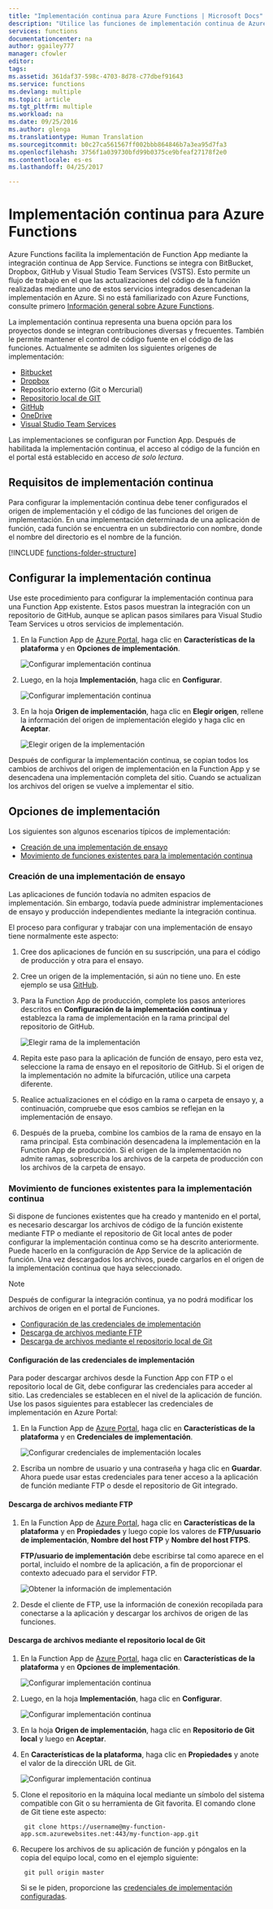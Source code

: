```yaml
---
title: "Implementación continua para Azure Functions | Microsoft Docs"
description: "Utilice las funciones de implementación continua de Azure App Service para publicar Azure Functions."
services: functions
documentationcenter: na
author: ggailey777
manager: cfowler
editor: 
tags: 
ms.assetid: 361daf37-598c-4703-8d78-c77dbef91643
ms.service: functions
ms.devlang: multiple
ms.topic: article
ms.tgt_pltfrm: multiple
ms.workload: na
ms.date: 09/25/2016
ms.author: glenga
ms.translationtype: Human Translation
ms.sourcegitcommit: b0c27ca561567ff002bbb864846b7a3ea95d7fa3
ms.openlocfilehash: 3756f1a039730bfd99b0375ce9bfeaf27178f2e0
ms.contentlocale: es-es
ms.lasthandoff: 04/25/2017

---
```

# <a name="continuous-deployment-for-azure-functions"></a>Implementación continua para Azure Functions
Azure Functions facilita la implementación de Function App mediante la integración continua de App Service. Functions se integra con BitBucket, Dropbox, GitHub y Visual Studio Team Services (VSTS). Esto permite un flujo de trabajo en el que las actualizaciones del código de la función realizadas mediante uno de estos servicios integrados desencadenan la implementación en Azure. Si no está familiarizado con Azure Functions, consulte primero [Información general sobre Azure Functions](functions-overview.md).

La implementación continua representa una buena opción para los proyectos donde se integran contribuciones diversas y frecuentes. También le permite mantener el control de código fuente en el código de las funciones. Actualmente se admiten los siguientes orígenes de implementación:

* [Bitbucket](https://bitbucket.org/)
* [Dropbox](https://www.dropbox.com/)
* Repositorio externo (Git o Mercurial)
* [Repositorio local de GIT](../app-service-web/app-service-deploy-local-git.md)
* [GitHub](https://github.com)
* [OneDrive](https://onedrive.live.com/)
* [Visual Studio Team Services](https://www.visualstudio.com/team-services/)

Las implementaciones se configuran por Function App. Después de habilitada la implementación continua, el acceso al código de la función en el portal está establecido en acceso *de solo lectura*.

## <a name="continuous-deployment-requirements"></a>Requisitos de implementación continua

Para configurar la implementación continua debe tener configurados el origen de implementación y el código de las funciones del origen de implementación. En una implementación determinada de una aplicación de función, cada función se encuentra en un subdirectorio con nombre, donde el nombre del directorio es el nombre de la función.  

[!INCLUDE [functions-folder-structure](../../includes/functions-folder-structure.md)]

## <a name="set-up-continuous-deployment"></a>Configurar la implementación continua
Use este procedimiento para configurar la implementación continua para una Function App existente. Estos pasos muestran la integración con un repositorio de GitHub, aunque se aplican pasos similares para Visual Studio Team Services u otros servicios de implementación.

1. En la Function App de [Azure Portal](https://portal.azure.com), haga clic en **Características de la plataforma** y en **Opciones de implementación**. 
   
    ![Configurar implementación continua](./media/functions-continuous-deployment/setup-deployment.png)
 
2. Luego, en la hoja **Implementación**, haga clic en **Configurar**.
 
    ![Configurar implementación continua](./media/functions-continuous-deployment/setup-deployment-1.png)
   
2. En la hoja **Origen de implementación**, haga clic en **Elegir origen**, rellene la información del origen de implementación elegido y haga clic en **Aceptar**.
   
    ![Elegir origen de la implementación](./media/functions-continuous-deployment/choose-deployment-source.png)

Después de configurar la implementación continua, se copian todos los cambios de archivos del origen de implementación en la Function App y se desencadena una implementación completa del sitio. Cuando se actualizan los archivos del origen se vuelve a implementar el sitio.

## <a name="deployment-options"></a>Opciones de implementación

Los siguientes son algunos escenarios típicos de implementación:

- [Creación de una implementación de ensayo](#staging)
- [Movimiento de funciones existentes para la implementación continua](#existing)

<a name="staging"></a>
### <a name="create-a-staging-deployment"></a>Creación de una implementación de ensayo

Las aplicaciones de función todavía no admiten espacios de implementación. Sin embargo, todavía puede administrar implementaciones de ensayo y producción independientes mediante la integración continua.

El proceso para configurar y trabajar con una implementación de ensayo tiene normalmente este aspecto:

1. Cree dos aplicaciones de función en su suscripción, una para el código de producción y otra para el ensayo. 

2. Cree un origen de la implementación, si aún no tiene uno. En este ejemplo se usa [GitHub].

3. Para la Function App de producción, complete los pasos anteriores descritos en **Configuración de la implementación continua** y establezca la rama de implementación en la rama principal del repositorio de GitHub.
   
    ![Elegir rama de la implementación](./media/functions-continuous-deployment/choose-deployment-branch.png)

4. Repita este paso para la aplicación de función de ensayo, pero esta vez, seleccione la rama de ensayo en el repositorio de GitHub. Si el origen de la implementación no admite la bifurcación, utilice una carpeta diferente.
    
5. Realice actualizaciones en el código en la rama o carpeta de ensayo y, a continuación, compruebe que esos cambios se reflejan en la implementación de ensayo.

6. Después de la prueba, combine los cambios de la rama de ensayo en la rama principal. Esta combinación desencadena la implementación en la Function App de producción. Si el origen de la implementación no admite ramas, sobrescriba los archivos de la carpeta de producción con los archivos de la carpeta de ensayo.

<a name="existing"></a>
### <a name="move-existing-functions-to-continuous-deployment"></a>Movimiento de funciones existentes para la implementación continua
Si dispone de funciones existentes que ha creado y mantenido en el portal, es necesario descargar los archivos de código de la función existente mediante FTP o mediante el repositorio de Git local antes de poder configurar la implementación continua como se ha descrito anteriormente. Puede hacerlo en la configuración de App Service de la aplicación de función. Una vez descargados los archivos, puede cargarlos en el origen de la implementación continua que haya seleccionado.

> [!NOTE]
> Después de configurar la integración continua, ya no podrá modificar los archivos de origen en el portal de Funciones.

- [Configuración de las credenciales de implementación](#credentials)
- [Descarga de archivos mediante FTP](#downftp)
- [Descarga de archivos mediante el repositorio local de Git](#downgit)

<a name="credentials"></a>
#### <a name="how-to-configure-deployment-credentials"></a>Configuración de las credenciales de implementación
Para poder descargar archivos desde la Function App con FTP o el repositorio local de Git, debe configurar las credenciales para acceder al sitio. Las credenciales se establecen en el nivel de la aplicación de función. Use los pasos siguientes para establecer las credenciales de implementación en Azure Portal:

1. En la Function App de [Azure Portal](https://portal.azure.com), haga clic en **Características de la plataforma** y en **Credenciales de implementación**.
   
    ![Configurar credenciales de implementación locales](./media/functions-continuous-deployment/setup-deployment-credentials.png)

2. Escriba un nombre de usuario y una contraseña y haga clic en **Guardar**. Ahora puede usar estas credenciales para tener acceso a la aplicación de función mediante FTP o desde el repositorio de Git integrado.

<a name="downftp"></a>
#### <a name="how-to-download-files-using-ftp"></a>Descarga de archivos mediante FTP

1. En la Function App de [Azure Portal](https://portal.azure.com), haga clic en **Características de la plataforma** y en **Propiedades** y luego copie los valores de **FTP/usuario de implementación**, **Nombre del host FTP** y **Nombre del host FTPS**.  

    **FTP/usuario de implementación** debe escribirse tal como aparece en el portal, incluido el nombre de la aplicación, a fin de proporcionar el contexto adecuado para el servidor FTP.
   
    ![Obtener la información de implementación](./media/functions-continuous-deployment/get-deployment-credentials.png)

2. Desde el cliente de FTP, use la información de conexión recopilada para conectarse a la aplicación y descargar los archivos de origen de las funciones.

<a name="downgit"></a>
#### <a name="how-to-download-files-using-a-local-git-repository"></a>Descarga de archivos mediante el repositorio local de Git

1. En la Function App de [Azure Portal](https://portal.azure.com), haga clic en **Características de la plataforma** y en **Opciones de implementación**. 
   
    ![Configurar implementación continua](./media/functions-continuous-deployment/setup-deployment.png)
 
2. Luego, en la hoja **Implementación**, haga clic en **Configurar**.
 
    ![Configurar implementación continua](./media/functions-continuous-deployment/setup-deployment-1.png)
   
2. En la hoja **Origen de implementación**, haga clic en **Repositorio de Git local** y luego en **Aceptar**.

3. En **Características de la plataforma**, haga clic en **Propiedades** y anote el valor de la dirección URL de Git. 
   
    ![Configurar implementación continua](./media/functions-continuous-deployment/get-local-git-deployment-url.png)

4. Clone el repositorio en la máquina local mediante un símbolo del sistema compatible con Git o su herramienta de Git favorita. El comando clone de Git tiene este aspecto:
   
        git clone https://username@my-function-app.scm.azurewebsites.net:443/my-function-app.git

5. Recupere los archivos de su aplicación de función y póngalos en la copia del equipo local, como en el ejemplo siguiente:
   
        git pull origin master
   
    Si se le piden, proporcione las [credenciales de implementación configuradas](#credentials).  

[GitHub]: https://github.com/

